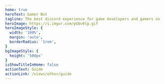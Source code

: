 ```yaml
---
home: true
heroText: Gamer Bot
tagline: The best discord experience for game developers and gamers on Official Gaming Servers!
heroImage: https://i.imgur.com/pGbv6lp.gif
heroImageStyle: {
  width: '100%',
  margin: 'auto',
  borderRadius: '1rem',
}
bgImageStyle: {
  height: '500px'
}
isShowTitleInHome: false
actionText: Guide
actionLink: /views/other/guide
---
```

